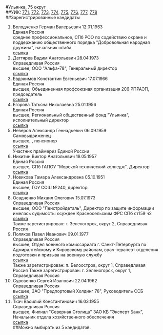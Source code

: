#Ульянка, 75 округ  
##УИК: [771](../../tik7/uik771.md), [772](../../tik7/uik772.md), [773](../../tik7/uik773.md), [774](../../tik7/uik774.md), [775](../../tik7/uik775.md), [776](../../tik7/uik776.md), [777](../../tik7/uik777.md), [778](../../tik7/uik778.md)  
##Зарегистрированные кандидаты
1. Володченко Герман Валерьевич 12.01.1963  
Единая Россия  
среднее профессиональное, СПб РОО по содействию охране и поддержанию общественного порядка "Добровольная народная дружина", начальник штаба    
[ссылка](http://www.st-petersburg.vybory.izbirkom.ru/region/region/st-petersburg?action=show&root=1&tvd=4784020137773&vrn=4784020137773&region=78&global=&sub_region=78&prver=0&pronetvd=null&type=341&vibid=4784020138404)  
2. Дегтярев Вадим Анатольевич 28.04.1973  
Справедливая Россия  
высшее, ООО "Альфа-78", Генеральный директор    
[ссылка](http://www.st-petersburg.vybory.izbirkom.ru/region/region/st-petersburg?action=show&root=1&tvd=4784020137773&vrn=4784020137773&region=78&global=&sub_region=78&prver=0&pronetvd=null&type=341&vibid=4784020138954)  
3. Евдокимов Константин Евгеньевич 17.07.1966  
Единая Россия  
высшее, Объединенная профсоюзная организация 206 РПРАЭП, председатель    
[ссылка](http://www.st-petersburg.vybory.izbirkom.ru/region/region/st-petersburg?action=show&root=1&tvd=4784020137773&vrn=4784020137773&region=78&global=&sub_region=78&prver=0&pronetvd=null&type=341&vibid=4784020138426)  
4. Егорова Татьяна Николаевна 25.01.1956  
Единая Россия  
высшее, Региональный общественный фонд "Ульянка", исполнительный директор    
[ссылка](http://www.st-petersburg.vybory.izbirkom.ru/region/region/st-petersburg?action=show&root=1&tvd=4784020137773&vrn=4784020137773&region=78&global=&sub_region=78&prver=0&pronetvd=null&type=341&vibid=4784020138438)  
5. Неверов Александр Геннадьевич 06.09.1959  
Самовыдвиженец  
высшее, , пенсионер    
[ссылка](http://www.st-petersburg.vybory.izbirkom.ru/region/region/st-petersburg?action=show&root=1&tvd=4784020137773&vrn=4784020137773&region=78&global=&sub_region=78&prver=0&pronetvd=null&type=341&vibid=4784020138279)  
Участник праймериз Единой России  
6. Никитин Виктор Анатольевич 19.05.1957  
Единая Россия  
высшее, СПб ГАПОУ "Морской технический колледж", Директор    
[ссылка](http://www.st-petersburg.vybory.izbirkom.ru/region/region/st-petersburg?action=show&root=1&tvd=4784020137773&vrn=4784020137773&region=78&global=&sub_region=78&prver=0&pronetvd=null&type=341&vibid=4784020138565)  
7. Новикова Тамара Александровна 05.10.1951  
Единая Россия  
высшее, ГОУ СОШ №240, директор    
[ссылка](http://www.st-petersburg.vybory.izbirkom.ru/region/region/st-petersburg?action=show&root=1&tvd=4784020137773&vrn=4784020137773&region=78&global=&sub_region=78&prver=0&pronetvd=null&type=341&vibid=4784020138571)  
8. Осадченко Михаил Олегович 15.07.1973  
Справедливая Россия  
высшее, ООО "Ленстройдеталь", Директор по защите информации  имелась судимость: осужден Красносельским ФРС СПб ст159 ч2  
[ссылка](http://www.st-petersburg.vybory.izbirkom.ru/region/region/st-petersburg?action=show&root=1&tvd=4784020137773&vrn=4784020137773&region=78&global=&sub_region=78&prver=0&pronetvd=null&type=341&vibid=4784020138961)  
Также зарегистрирован: г. Зеленогорск, округ 2, Справедливая Россия
9. Поляков Павел Иванович 09.01.1977  
Справедливая Россия  
высшее, Отдел военного комиссариата г. Санкт-Петербурга по Адмиралтейскому и Кировскому районам, врач-терапевт отделения подготовки и призыва на военную службу    
[ссылка](http://www.st-petersburg.vybory.izbirkom.ru/region/region/st-petersburg?action=show&root=1&tvd=4784020137773&vrn=4784020137773&region=78&global=&sub_region=78&prver=0&pronetvd=null&type=341&vibid=4784020139452)  
Также зарегистрирован: п. Белоостров, округ 1, Справедливая Россия
Также зарегистрирован: г. Зеленогорск, округ 1, Справедливая Россия
10. Суровенко Сергей Иванович 22.04.1962  
Справедливая Россия  
высшее, ЗАО "Предпортовый Холдинг 78", Руководитель ССБ    
[ссылка](http://www.st-petersburg.vybory.izbirkom.ru/region/region/st-petersburg?action=show&root=1&tvd=4784020137773&vrn=4784020137773&region=78&global=&sub_region=78&prver=0&pronetvd=null&type=341&vibid=4784020138935)  
11. Ткач Василий Константинович 16.03.1955  
Справедливая Россия  
высшее, Филиал "Северная Столица" ЗАО КБ "Эксперт Банк", Начальник отдела хозяйственного обеспечения    
[ссылка](http://www.st-petersburg.vybory.izbirkom.ru/region/region/st-petersburg?action=show&root=1&tvd=4784020137773&vrn=4784020137773&region=78&global=&sub_region=78&prver=0&pronetvd=null&type=341&vibid=4784020138941)  
##Можно выбирать из 5 кандидатов.  
